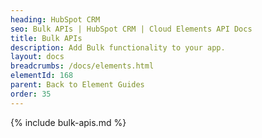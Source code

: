 ```yaml
---
heading: HubSpot CRM
seo: Bulk APIs | HubSpot CRM | Cloud Elements API Docs
title: Bulk APIs
description: Add Bulk functionality to your app.
layout: docs
breadcrumbs: /docs/elements.html
elementId: 168
parent: Back to Element Guides
order: 35
---
```


{% include bulk-apis.md %}
